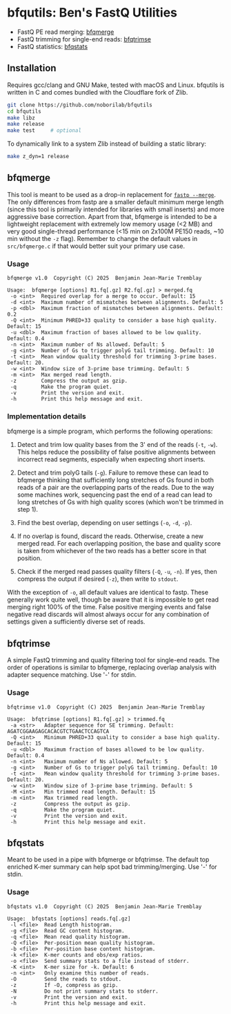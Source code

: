 # bfqutils: Ben's FastQ Utilities

* FastQ PE read merging: [bfqmerge](#bfqmerge)
* FastQ trimming for single-end reads: [bfqtrimse](#bfqtrimse)
* FastQ statistics: [bfqstats](#bfqstats)

## Installation

Requires gcc/clang and GNU Make, tested with macOS and Linux. bfqutils is written in C and comes bundled with the Cloudflare fork of Zlib.

```sh
git clone https://github.com/noborilab/bfqutils
cd bfqutils
make libz 
make release
make test     # optional
```

To dynamically link to a system Zlib instead of building a static library:

```sh
make z_dyn=1 release
```

## bfqmerge

This tool is meant to be used as a drop-in replacement for [`fastp --merge`](https://github.com/OpenGene/fastp?tab=readme-ov-file#merge-paired-end-reads). The only differences from fastp are a smaller default minimum merge length (since this tool is primarily intended for libraries with small inserts) and more aggressive base correction. Apart from that, bfqmerge is intended to be a lightweight replacement with extremely low memory usage (<2 MB) and very good single-thread performance (<15 min on 2x100M PE150 reads, ~10 min without the `-z` flag). Remember to change the default values in `src/bfqmerge.c` if that would better suit your primary use case.

### Usage

```
bfqmerge v1.0  Copyright (C) 2025  Benjamin Jean-Marie Tremblay

Usage:  bfqmerge [options] R1.fq[.gz] R2.fq[.gz] > merged.fq
 -o <int>  Required overlap for a merge to occur. Default: 15
 -d <int>  Maximum number of mismatches between alignments. Default: 5
 -p <dbl>  Maximum fraction of mismatches between alignments. Default: 0.2
 -Q <int>  Minimum PHRED+33 quality to consider a base high quality. Default: 15
 -u <dbl>  Maximum fraction of bases allowed to be low quality. Default: 0.4
 -n <int>  Maximum number of Ns allowed. Default: 5
 -g <int>  Number of Gs to trigger polyG tail trimming. Default: 10
 -t <int>  Mean window quality threshold for trimming 3-prime bases. Default: 20.
 -w <int>  Window size of 3-prime base trimming. Default: 5
 -m <int>  Max merged read length.
 -z        Compress the output as gzip.
 -q        Make the program quiet.
 -v        Print the version and exit.
 -h        Print this help message and exit.
 ```

### Implementation details

bfqmerge is a simple program, which performs the following operations:

1. Detect and trim low quality bases from the 3' end of the reads (`-t`, `-w`). This helps reduce the possibility of false positive alignments between incorrect read segments, especially when expecting short inserts.

2. Detect and trim polyG tails (`-g`). Failure to remove these can lead to bfqmerge thinking that sufficiently long stretches of Gs found in both reads of a pair are the overlapping parts of the reads. Due to the way some machines work, sequencing past the end of a read can lead to long stretches of Gs with high quality scores (which won't be trimmed in step 1).

3. Find the best overlap, depending on user settings (`-o`, `-d`, `-p`).

4. If no overlap is found, discard the reads. Otherwise, create a new merged read. For each overlapping position, the base and quality score is taken from whichever of the two reads has a better score in that position.

5. Check if the merged read passes quality filters (`-Q`, `-u`, `-n`). If yes, then compress the output if desired (`-z`), then write to `stdout`.

With the exception of `-o`, all default values are identical to fastp. These generally work quite well, though be aware that it is impossible to get read merging right 100% of the time. False positive merging events and false negative read discards will almost always occur for any combination of settings given a sufficiently diverse set of reads.

## bfqtrimse

A simple FastQ trimming and quality filtering tool for single-end reads. The order of operations is similar to bfqmerge, replacing overlap analysis with adapter sequence matching. Use '-' for stdin.

### Usage

```
bfqtrimse v1.0  Copyright (C) 2025  Benjamin Jean-Marie Tremblay

Usage:  bfqtrimse [options] R1.fq[.gz] > trimmed.fq 
 -a <str>   Adapter sequence for SE trimming. Default: AGATCGGAAGAGCACACGTCTGAACTCCAGTCA
 -Q <int>   Minimum PHRED+33 quality to consider a base high quality. Default: 15
 -u <dbl>   Maximum fraction of bases allowed to be low quality. Default: 0.4
 -n <int>   Maximum number of Ns allowed. Default: 5
 -g <int>   Number of Gs to trigger polyG tail trimming. Default: 10
 -t <int>   Mean window quality threshold for trimming 3-prime bases. Default: 20.
 -w <int>   Window size of 3-prime base trimming. Default: 5
 -M <int>   Min trimmed read length. Default: 15
 -m <int>   Max trimmed read length.
 -z         Compress the output as gzip.
 -q         Make the program quiet.
 -v         Print the version and exit.
 -h         Print this help message and exit.
```

## bfqstats

Meant to be used in a pipe with bfqmerge or bfqtrimse. The default top enriched K-mer summary can help spot bad trimming/merging. Use '-' for stdin.

### Usage

```
bfqstats v1.0  Copyright (C) 2025  Benjamin Jean-Marie Tremblay

Usage:  bfqstats [options] reads.fq[.gz]
 -l <file>  Read Length histogram.
 -g <file>  Read GC content histogram.
 -q <file>  Mean read quality histogram.
 -Q <file>  Per-position mean quality histogram.
 -b <file>  Per-position base content histogram.
 -k <file>  K-mer counts and obs/exp ratios.
 -o <file>  Send summary stats to a file instead of stderr.
 -K <int>   K-mer size for -k. Default: 6
 -n <int>   Only examine this number of reads.
 -O         Send the reads to stdout.
 -z         If -O, compress as gzip.
 -N         Do not print summary stats to stderr.
 -v         Print the version and exit.
 -h         Print this help message and exit.
```

